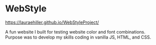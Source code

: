 # WebStyle

https://lauraehiller.github.io/WebStyleProject/

A fun website I built for testing website color and font combinations. 
Purpose was to develop my skills coding in vanilla JS, HTML, and CSS.
